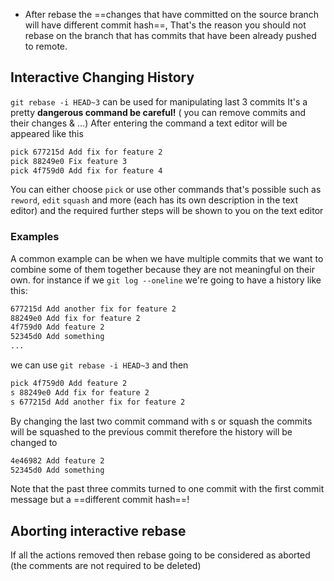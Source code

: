 * After rebase the ==changes that have committed on the source branch will have different commit hash==, That's the reason you should not rebase on the branch that has commits that have been already pushed to remote.
## Interactive Changing History
 `git rebase -i HEAD~3` can be used for manipulating last 3 commits
  It's a pretty **dangerous command be careful!** ( you can remove commits and their changes & ...)
 After entering the command a text editor will be appeared like this
 ```bash
pick 677215d Add fix for feature 2
pick 88249e0 Fix feature 3
pick 4f759d0 Add fix for feature 4
```
You can either choose `pick` or use other commands that's possible such as `reword`, `edit` `squash`  and more (each has its own description in the text editor) and the required further steps will be shown to you on the text editor
### Examples
A common example can be when we have multiple commits that we want to combine some of them together because they are not meaningful on their own. for instance if we `git log --oneline` we're going to have a history like this:
```bash
677215d Add another fix for feature 2
88249e0 Add fix for feature 2
4f759d0 Add feature 2
52345d0 Add something 
...
```
we can use `git rebase -i HEAD~3` and then 
```bash
pick 4f759d0 Add feature 2
s 88249e0 Add fix for feature 2
s 677215d Add another fix for feature 2 
```
By changing the last two commit command with s or squash the commits will be squashed to the previous commit therefore the history will be changed to
``` bash
4e46982 Add feature 2 
52345d0 Add something 
```
Note that the past three commits turned to one commit with the first commit message but a ==different commit hash==!
## Aborting interactive rebase
If all the actions removed then rebase going to be considered as aborted (the comments are not required to be deleted)